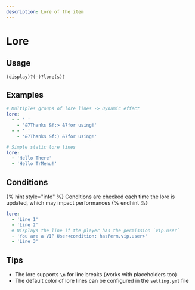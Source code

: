 ```yaml
---
description: Lore of the item
---
```


# Lore

## Usage

```text
(display)?(-)?lore(s)?
```

## Examples

```yaml
# Multiples groups of lore lines -> Dynamic effect
lore:
  - - ' '
    - '&7Thanks &f:> &7for using!'
  - - ' '
    - '&7Thanks &f:) &7for using!'

# Simple static lore lines
lore:
  - 'Hello There'
  - 'Hello TrMenu!'
```

## Conditions

{% hint style="info" %}
Conditions are checked each time the lore is updated, which may impact performances
{% endhint %}

```yaml
lore:
  - 'Line 1'
  - 'Line 2'
  # Displays the line if the player has the permission `vip.user`
  - 'You are a VIP User<condition: hasPerm.vip.user>'
  - 'Line 3'
```

## Tips

* The lore supports `\n` for line breaks \(works with placeholders too\)
* The default color of lore lines can be configured in the `setting.yml` file

